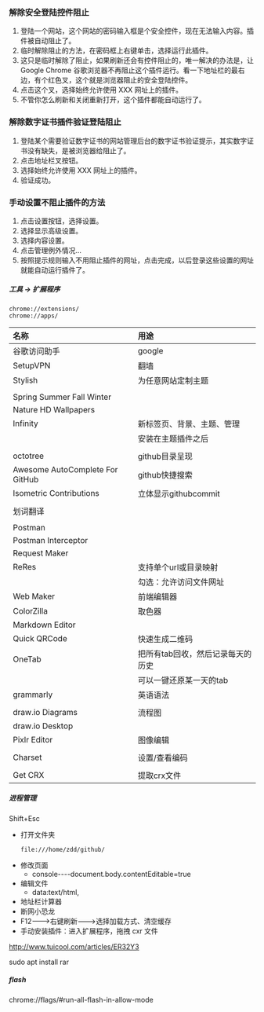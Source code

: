 ### 解除安全登陆控件阻止
1. 登陆一个网站，这个网站的密码输入框是个安全控件，现在无法输入内容。插件被自动阻止了。
2. 临时解除阻止的方法，在密码框上右键单击，选择运行此插件。
3. 这只是临时解除了阻止，如果刷新还会有控件阻止的，唯一解决的办法是，让 Google Chrome 谷歌浏览器不再阻止这个插件运行。看一下地址栏的最右边，有个红色叉，这个就是浏览器阻止的安全登陆控件。
4. 点击这个叉，选择始终允许使用 XXX 网址上的插件。
5. 不管你怎么刷新和关闭重新打开，这个插件都能自动运行了。

### 解除数字证书插件验证登陆阻止
1. 登陆某个需要验证数字证书的网站管理后台的数字证书验证提示，其实数字证书没有缺失，是被浏览器给阻止了。
2. 点击地址栏叉按钮。
4. 选择始终允许使用 XXX 网址上的插件。
5. 验证成功。

### 手动设置不阻止插件的方法
1. 点击设置按钮，选择设置。
2. 选择显示高级设置。
3. 选择内容设置。
4. 点击管理例外情况...
5. 按照提示规则输入不用阻止插件的网址，点击完成，以后登录这些设置的网址就能自动运行插件了。


##### 工具 -> 扩展程序
```
chrome://extensions/
chrome://apps/
```

|名称                            |用途                           |
|:------------------------------|:-----------------------------|
|谷歌访问助手                     |google                        |
|SetupVPN                       |翻墙                           |
|Stylish                        |为任意网站定制主题               |
|                               |                              |
|Spring Summer Fall Winter      |                              |
|Nature HD Wallpapers           |                              |
|Infinity                       |新标签页、背景、主题、管理          |
|                               |安装在主题插件之后               |
|                               |                              |
|octotree                       |github目录呈现                 |
|Awesome AutoComplete For GitHub|github快捷搜索                 |
|Isometric Contributions        |立体显示githubcommit           |
|                               |                              |
|划词翻译                        |                              |
|                               |                              |
|Postman                        |                              |
|Postman Interceptor            |                              |
|Request Maker                  |                              |
|ReRes                          |支持单个url或目录映射            |
|                               |勾选：允许访问文件网址            |
|Web Maker                      |前端编辑器                     |
|ColorZilla                     |取色器                         |
|Markdown Editor                |                              |
|Quick QRCode                   |快速生成二维码                  |
|OneTab                         |把所有tab回收，然后记录每天的历史  |
|                               |可以一键还原某一天的tab          |
|grammarly                      |英语语法                       |
|                               |                              |
|draw.io Diagrams               |流程图                         |
|draw.io Desktop                |                              |
|Pixlr Editor                   |图像编辑                       |
|                               |                              |
|Charset                        |设置/查看编码                   |
|                               |                              |
|Get CRX                        |提取crx文件                    |

##### 进程管理
Shift+Esc

- 打开文件夹
    ```
    file:///home/zdd/github/
    ```
- 修改页面
    + console----document.body.contentEditable=true
- 编辑文件
    + data:text/html,<html contenteditable>
- 地址栏计算器
- 断网小恐龙
- F12--->右键刷新--->选择加载方式、清空缓存
- 手动安装插件：进入扩展程序，拖拽 cxr 文件

http://www.tuicool.com/articles/ER32Y3

sudo apt install rar

##### flash
chrome://flags/#run-all-flash-in-allow-mode